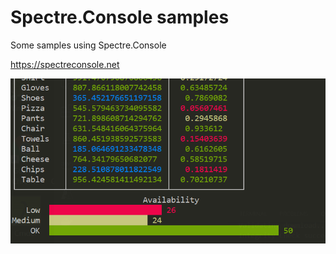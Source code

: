# Spectre.Console samples
Some samples using Spectre.Console

https://spectreconsole.net

[![image](image.png)]()